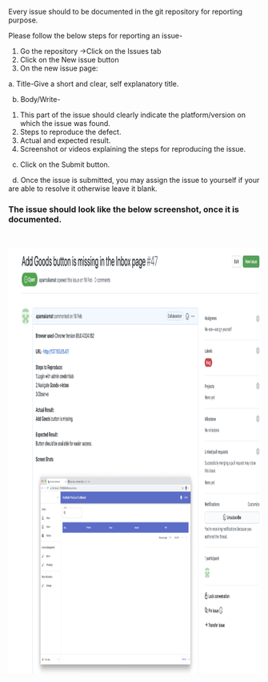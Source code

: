 Every issue should to be documented in the git repository for reporting purpose.

Please follow the below steps for reporting an issue-

1. Go the repository ->Click on the Issues tab
2. Click on the New issue button
3. On the new issue page:
      
 a. Title-Give a short and clear, self explanatory title.

 &nbsp;
 b. Body/Write- 

  1. This part of the issue should clearly indicate the platform/version on which the issue was found.
  2. Steps to reproduce the defect.
  3. Actual and expected result.
  4. Screenshot or videos explaining the steps for reproducing the issue.

&nbsp;
 c. Click on the Submit button.

 &nbsp; 
 d. Once the issue is submitted, you may assign the issue to yourself if your are able to resolve it otherwise leave it blank.

     
   ### The issue should look like the below screenshot, once it is documented.
   &nbsp;

   <img src="https://github.com/NutriSafe-DLT/nutrisafe/blob/documentation-cleanup-and-update/assets/images/Issue%20screenshot.png" alt="Issue"
	 title="Issue" width="900" height="850" />

 